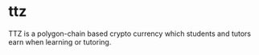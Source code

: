 # ttz
 TTZ is a polygon-chain based crypto currency which students and tutors earn when learning or tutoring.
